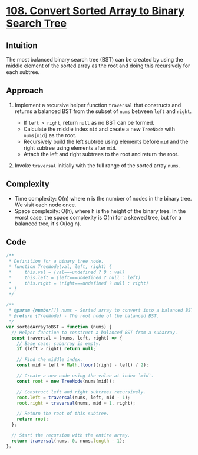 # [108. Convert Sorted Array to Binary Search Tree](https://leetcode.com/problems/convert-sorted-array-to-binary-search-tree/description/)

## Intuition

The most balanced binary search tree (BST) can be created by using the middle element of the sorted array as the root and doing this recursively for each subtree.

## Approach

1. Implement a recursive helper function `traversal` that constructs and returns a balanced BST from the subset of `nums` between `left` and `right`.

   - If `left > right`, return `null` as no BST can be formed.
   - Calculate the middle index `mid` and create a new `TreeNode` with `nums[mid]` as the root.
   - Recursively build the left subtree using elements before `mid` and the right subtree using elements after `mid`.
   - Attach the left and right subtrees to the root and return the root.

2. Invoke `traversal` initially with the full range of the sorted array `nums`.

## Complexity

- Time complexity: O(n) where n is the number of nodes in the binary tree. We visit each node once.
- Space complexity: O(h), where h is the height of the binary tree. In the worst case, the space complexity is O(n) for a skewed tree, but for a balanced tree, it's O(log n).

## Code

```javascript
/**
 * Definition for a binary tree node.
 * function TreeNode(val, left, right) {
 *     this.val = (val===undefined ? 0 : val)
 *     this.left = (left===undefined ? null : left)
 *     this.right = (right===undefined ? null : right)
 * }
 */

/**
 * @param {number[]} nums - Sorted array to convert into a balanced BST.
 * @return {TreeNode} - The root node of the balanced BST.
 */
var sortedArrayToBST = function (nums) {
  // Helper function to construct a balanced BST from a subarray.
  const traversal = (nums, left, right) => {
    // Base case: subarray is empty.
    if (left > right) return null;

    // Find the middle index.
    const mid = left + Math.floor((right - left) / 2);

    // Create a new node using the value at index `mid`.
    const root = new TreeNode(nums[mid]);

    // Construct left and right subtrees recursively.
    root.left = traversal(nums, left, mid - 1);
    root.right = traversal(nums, mid + 1, right);

    // Return the root of this subtree.
    return root;
  };

  // Start the recursion with the entire array.
  return traversal(nums, 0, nums.length - 1);
};
```
